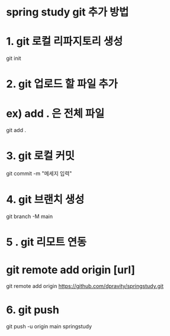 # spring study git 추가 방법

# 1. git 로컬 리파지토리 생성
git init

# 2. git 업로드 할 파일 추가
# ex) add . 은 전체 파일
git add .

# 3. git 로컬 커밋
git commit -m "메세지 입력"

# 4. git 브랜치 생성
git branch -M main

# 5 . git 리모트 연동
# git remote add origin [url]
git remote add origin https://github.com/dpravity/springstudy.git


# 6. git push
git push -u origin main
 springstudy
